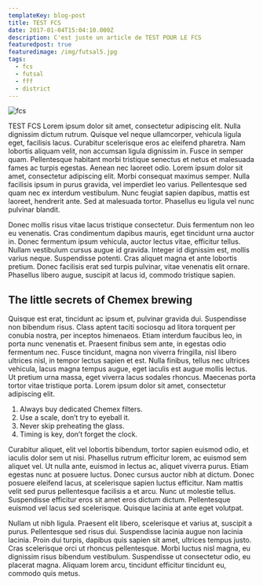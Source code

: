 ```yaml
---
templateKey: blog-post
title: TEST FCS
date: 2017-01-04T15:04:10.000Z
description: C'est juste un article de TEST POUR LE FCS
featuredpost: true
featuredimage: /img/futsal5.jpg
tags:
  - fcs
  - futsal
  - fff
  - district
---
```

![fcs](/img/futsal5.jpg)

TEST FCS Lorem ipsum dolor sit amet, consectetur adipiscing elit. Nulla dignissim dictum rutrum. Quisque vel neque ullamcorper, vehicula ligula eget, facilisis lacus. Curabitur scelerisque eros ac eleifend pharetra. Nam lobortis aliquam velit, non accumsan ligula dignissim in. Fusce in semper quam. Pellentesque habitant morbi tristique senectus et netus et malesuada fames ac turpis egestas. Aenean nec laoreet odio. Lorem ipsum dolor sit amet, consectetur adipiscing elit. Morbi consequat maximus semper. Nulla facilisis ipsum in purus gravida, vel imperdiet leo varius. Pellentesque sed quam nec ex interdum vestibulum. Nunc feugiat sapien dapibus, mattis est laoreet, hendrerit ante. Sed at malesuada tortor. Phasellus eu ligula vel nunc pulvinar blandit.

Donec mollis risus vitae lacus tristique consectetur. Duis fermentum non leo eu venenatis. Cras condimentum dapibus mauris, eget tincidunt urna auctor in. Donec fermentum ipsum vehicula, auctor lectus vitae, efficitur tellus. Nullam vestibulum cursus augue id gravida. Integer id dignissim est, mollis varius neque. Suspendisse potenti. Cras aliquet magna et ante lobortis pretium. Donec facilisis erat sed turpis pulvinar, vitae venenatis elit ornare. Phasellus libero augue, suscipit at lacus id, commodo tristique sapien.

## The little secrets of Chemex brewing

Quisque est erat, tincidunt ac ipsum et, pulvinar gravida dui. Suspendisse non bibendum risus. Class aptent taciti sociosqu ad litora torquent per conubia nostra, per inceptos himenaeos. Etiam interdum faucibus leo, in porta nunc venenatis et. Praesent finibus sem ante, in egestas odio fermentum nec. Fusce tincidunt, magna non viverra fringilla, nisl libero ultrices nisl, in tempor lectus sapien et est. Nulla finibus, tellus nec ultrices vehicula, lacus magna tempus augue, eget iaculis est augue mollis lectus. Ut pretium urna massa, eget viverra lacus sodales rhoncus. Maecenas porta tortor vitae tristique porta. Lorem ipsum dolor sit amet, consectetur adipiscing elit.

1. Always buy dedicated Chemex filters.
2. Use a scale, don’t try to eyeball it.
3. Never skip preheating the glass.
4. Timing is key, don’t forget the clock.

Curabitur aliquet, elit vel lobortis bibendum, tortor sapien euismod odio, et iaculis dolor sem ut nisi. Phasellus rutrum efficitur lorem, ac euismod sem aliquet vel. Ut nulla ante, euismod in lectus ac, aliquet viverra purus. Etiam egestas nunc at posuere luctus. Donec cursus auctor nibh at dictum. Donec posuere eleifend lacus, at scelerisque sapien luctus efficitur. Nam mattis velit sed purus pellentesque facilisis a et arcu. Nunc ut molestie tellus. Suspendisse efficitur eros sit amet eros dictum dictum. Pellentesque euismod vel lacus sed scelerisque. Quisque lacinia at ante eget volutpat.

Nullam ut nibh ligula. Praesent elit libero, scelerisque et varius at, suscipit a purus. Pellentesque sed risus dui. Suspendisse lacinia augue non lacinia lacinia. Proin dui turpis, dapibus quis sapien sit amet, ultrices tempus justo. Cras scelerisque orci ut rhoncus pellentesque. Morbi luctus nisl magna, eu dignissim risus bibendum vestibulum. Suspendisse ut consectetur odio, eu placerat magna. Aliquam lorem arcu, tincidunt efficitur tincidunt eu, commodo quis metus.